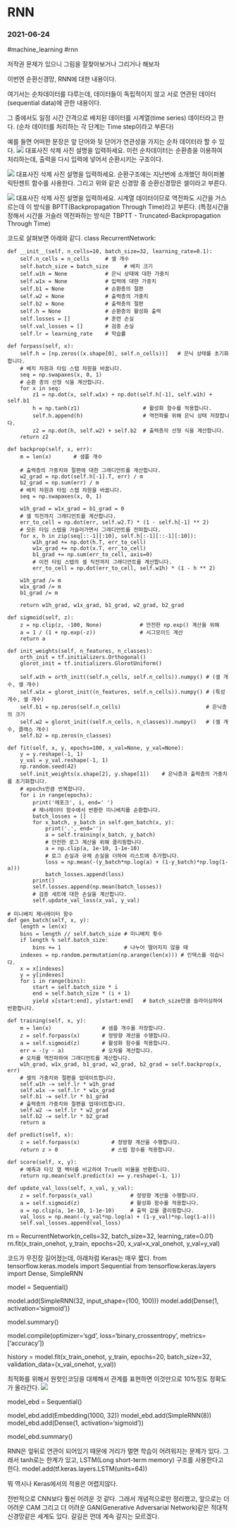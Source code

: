 # RNN
### 2021-06-24
#machine_learning #rnn

 
저작권 문제가 있으니 그림을 잘찾아보거나 그리거나 해보자




이번엔 순환신경망, RNN에 대한 내용이다.

여기서는 순차데이터를 다루는데,
데이터들이 독립적이지 않고 서로 연관된 데이터(sequential data)에 관한 내용이다.

그 중에서도 일정 시간 간격으로 배치된 데이터를 시계열(time series) 데이터라고 한다.
(순차 데이터를 처리하는 각 단계는 Time step이라고 부른다)

예를 들면 어떠한 문장은 앞 단어와 뒷 단어가 연관성을 가지는 순차 데이터라 할 수 있다.
![](RNN/image.png)
대표사진 삭제
사진 설명을 입력하세요.
이런 순차데이터는 순환층을 이용하여 처리하는데,
출력을 다시 입력에 넣어서 순환시키는 구조이다.

![](RNN/image%202.png)
대표사진 삭제
사진 설명을 입력하세요.
순환구조에는 지난번에 소개했던 하이퍼볼릭탄젠트 함수를 사용한다.
그리고 위와 같은 신경망 중 순환신경망은 셀이라고 부른다.

![](RNN/image%203.png)
대표사진 삭제
사진 설명을 입력하세요.
시계열 데이터이므로 역전파도 시간을 거스르는데 이 방식을 BPTT(Backpropagation Through Time)라고 부른다.
(특정시간을 정해서 시간을 거슬러 역전파하는 방식은 TBPTT - Truncated-Backpropagation Through Time)

코드로 살펴보면 아래와 같다.
class RecurrentNetwork:
    
    def __init__(self, n_cells=10, batch_size=32, learning_rate=0.1):
        self.n_cells = n_cells     # 셀 개수
        self.batch_size = batch_size     # 배치 크기
        self.w1h = None            # 은닉 상태에 대한 가중치
        self.w1x = None            # 입력에 대한 가중치
        self.b1 = None             # 순환층의 절편
        self.w2 = None             # 출력층의 가중치
        self.b2 = None             # 출력층의 절편
        self.h = None              # 순환층의 활성화 출력
        self.losses = []           # 훈련 손실
        self.val_losses = []       # 검증 손실
        self.lr = learning_rate    # 학습률

    def forpass(self, x):
        self.h = [np.zeros((x.shape[0], self.n_cells))]   # 은닉 상태를 초기화합니다.
        # 배치 차원과 타임 스텝 차원을 바꿉니다.
        seq = np.swapaxes(x, 0, 1)
        # 순환 층의 선형 식을 계산합니다.
        for x in seq:
            z1 = np.dot(x, self.w1x) + np.dot(self.h[-1], self.w1h) + self.b1
            h = np.tanh(z1)                    # 활성화 함수를 적용합니다.
            self.h.append(h)                   # 역전파를 위해 은닉 상태 저장합니다.
            z2 = np.dot(h, self.w2) + self.b2  # 출력층의 선형 식을 계산합니다.
        return z2

    def backprop(self, x, err):
        m = len(x)       # 샘플 개수
        
        # 출력층의 가중치와 절편에 대한 그래디언트를 계산합니다.
        w2_grad = np.dot(self.h[-1].T, err) / m
        b2_grad = np.sum(err) / m
        # 배치 차원과 타임 스텝 차원을 바꿉니다.
        seq = np.swapaxes(x, 0, 1)
        
        w1h_grad = w1x_grad = b1_grad = 0
        # 셀 직전까지 그래디언트를 계산합니다.
        err_to_cell = np.dot(err, self.w2.T) * (1 - self.h[-1] ** 2)
        # 모든 타임 스텝을 거슬러가면서 그래디언트를 전파합니다.
        for x, h in zip(seq[::-1][:10], self.h[:-1][::-1][:10]):
            w1h_grad += np.dot(h.T, err_to_cell)
            w1x_grad += np.dot(x.T, err_to_cell)
            b1_grad += np.sum(err_to_cell, axis=0)
            # 이전 타임 스텝의 셀 직전까지 그래디언트를 계산합니다.
            err_to_cell = np.dot(err_to_cell, self.w1h) * (1 - h ** 2)
        
        w1h_grad /= m
        w1x_grad /= m
        b1_grad /= m
    
        return w1h_grad, w1x_grad, b1_grad, w2_grad, b2_grad
    
    def sigmoid(self, z):
        z = np.clip(z, -100, None)            # 안전한 np.exp() 계산을 위해
        a = 1 / (1 + np.exp(-z))              # 시그모이드 계산
        return a
    
    def init_weights(self, n_features, n_classes):
        orth_init = tf.initializers.Orthogonal()
        glorot_init = tf.initializers.GlorotUniform()
        
        self.w1h = orth_init((self.n_cells, self.n_cells)).numpy() # (셀 개수, 셀 개수)
        self.w1x = glorot_init((n_features, self.n_cells)).numpy() # (특성 개수, 셀 개수)
        self.b1 = np.zeros(self.n_cells)                           # 은닉층의 크기
        self.w2 = glorot_init((self.n_cells, n_classes)).numpy()   # (셀 개수, 클래스 개수)
        self.b2 = np.zeros(n_classes)
        
    def fit(self, x, y, epochs=100, x_val=None, y_val=None):
        y = y.reshape(-1, 1)
        y_val = y_val.reshape(-1, 1)
        np.random.seed(42)
        self.init_weights(x.shape[2], y.shape[1])    # 은닉층과 출력층의 가중치를 초기화합니다.
        # epochs만큼 반복합니다.
        for i in range(epochs):
            print('에포크', i, end=' ')
            # 제너레이터 함수에서 반환한 미니배치를 순환합니다.
            batch_losses = []
            for x_batch, y_batch in self.gen_batch(x, y):
                print('.', end='')
                a = self.training(x_batch, y_batch)
                # 안전한 로그 계산을 위해 클리핑합니다.
                a = np.clip(a, 1e-10, 1-1e-10)
                # 로그 손실과 규제 손실을 더하여 리스트에 추가합니다.
                loss = np.mean(-(y_batch*np.log(a) + (1-y_batch)*np.log(1-a)))
                batch_losses.append(loss)
            print()
            self.losses.append(np.mean(batch_losses))
            # 검증 세트에 대한 손실을 계산합니다.
            self.update_val_loss(x_val, y_val)

    # 미니배치 제너레이터 함수
    def gen_batch(self, x, y):
        length = len(x)
        bins = length // self.batch_size # 미니배치 횟수
        if length % self.batch_size:
            bins += 1                    # 나누어 떨어지지 않을 때
        indexes = np.random.permutation(np.arange(len(x))) # 인덱스를 섞습니다.
        x = x[indexes]
        y = y[indexes]
        for i in range(bins):
            start = self.batch_size * i
            end = self.batch_size * (i + 1)
            yield x[start:end], y[start:end]   # batch_size만큼 슬라이싱하여 반환합니다.
            
    def training(self, x, y):
        m = len(x)                # 샘플 개수를 저장합니다.
        z = self.forpass(x)       # 정방향 계산을 수행합니다.
        a = self.sigmoid(z)       # 활성화 함수를 적용합니다.
        err = -(y - a)            # 오차를 계산합니다.
        # 오차를 역전파하여 그래디언트를 계산합니다.
        w1h_grad, w1x_grad, b1_grad, w2_grad, b2_grad = self.backprop(x, err)
        # 셀의 가중치와 절편을 업데이트합니다.
        self.w1h -= self.lr * w1h_grad
        self.w1x -= self.lr * w1x_grad
        self.b1 -= self.lr * b1_grad
        # 출력층의 가중치와 절편을 업데이트합니다.
        self.w2 -= self.lr * w2_grad
        self.b2 -= self.lr * b2_grad
        return a

    def predict(self, x):
        z = self.forpass(x)          # 정방향 계산을 수행합니다.
        return z > 0                 # 스텝 함수를 적용합니다.
    
    def score(self, x, y):
        # 예측과 타깃 열 벡터를 비교하여 True의 비율을 반환합니다.
        return np.mean(self.predict(x) == y.reshape(-1, 1))

    def update_val_loss(self, x_val, y_val):
        z = self.forpass(x_val)            # 정방향 계산을 수행합니다.
        a = self.sigmoid(z)                # 활성화 함수를 적용합니다.
        a = np.clip(a, 1e-10, 1-1e-10)     # 출력 값을 클리핑합니다.
        val_loss = np.mean(-(y_val*np.log(a) + (1-y_val)*np.log(1-a)))
        self.val_losses.append(val_loss)


rn = RecurrentNetwork(n_cells=32, batch_size=32, learning_rate=0.01)
rn.fit(x_train_onehot, y_train, epochs=20, x_val=x_val_onehot, y_val=y_val)

코드가 무진장 길어졌는데,
아래처럼 Keras는 매우 짧다.
from tensorflow.keras.models import Sequential
from tensorflow.keras.layers import Dense, SimpleRNN

model = Sequential()

model.add(SimpleRNN(32, input_shape=(100, 100)))
model.add(Dense(1, activation=‘sigmoid’))

model.summary()

model.compile(optimizer=‘sgd’, loss=‘binary_crossentropy’, metrics=[‘accuracy’])

history = model.fit(x_train_onehot, y_train, epochs=20, batch_size=32, 
                    validation_data=(x_val_onehot, y_val))


최적화를 위해서 원핫인코딩을 대체해서 관계를 표현하면 이것만으로 10%정도 정확도가 올라간다.
![](RNN/0ECF0140-4966-47FB-BF42-AF064BDBCEA5.png)

model_ebd = Sequential()

model_ebd.add(Embedding(1000, 32))
model_ebd.add(SimpleRNN(8))
model_ebd.add(Dense(1, activation=‘sigmoid’))

model_ebd.summary()


RNN은 앞뒤로 연관이 되어있기 때문에 거리가 멀면 학습이 어려워지는 문제가 있다.
그래서 tanh로는 한계가 있고, LSTM(Long short-term memory) 구조를 사용한다고 한다.
model.add(tf.keras.layers.LSTM(units=64))

뭐 역시나 Keras에서의 적용은 어렵지않다.

전반적으로 CNN보다 훨씬 어려운 것 같다.
그래서 개념적으로만 정리했고, 앞으로는 더 어려운 CAM 그리고 더 어려운 GAN(Generative Adversarial Network)같은 적대적 신경망같은 세계도 있다. 갈길은 먼데 계속 갈지는 모르겠다.
 